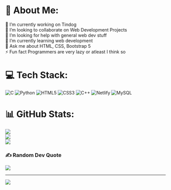 # 💫 About Me:
🔭 I’m currently working on Tindog<br>👯 I’m looking to collaborate on Web Development Projects<br>🤝 I’m looking for help with general web dev stuff<br>🌱 I’m currently learning web development<br>💬 Ask me about HTML, CSS, Bootstrap 5<br>⚡ Fun fact Programmers are very lazy or atleast I think so


# 💻 Tech Stack:
![C](https://img.shields.io/badge/c-%2300599C.svg?style=for-the-badge&logo=c&logoColor=white) ![Python](https://img.shields.io/badge/python-3670A0?style=for-the-badge&logo=python&logoColor=ffdd54) ![HTML5](https://img.shields.io/badge/html5-%23E34F26.svg?style=for-the-badge&logo=html5&logoColor=white) ![CSS3](https://img.shields.io/badge/css3-%231572B6.svg?style=for-the-badge&logo=css3&logoColor=white) ![C++](https://img.shields.io/badge/c++-%2300599C.svg?style=for-the-badge&logo=c%2B%2B&logoColor=white) ![Netlify](https://img.shields.io/badge/netlify-%23000000.svg?style=for-the-badge&logo=netlify&logoColor=#00C7B7) ![MySQL](https://img.shields.io/badge/mysql-%2300f.svg?style=for-the-badge&logo=mysql&logoColor=white)
# 📊 GitHub Stats:
![](https://github-readme-stats.vercel.app/api?username=mohdshahzil&theme=dark&hide_border=false&include_all_commits=true&count_private=true)<br/>
![](https://github-readme-streak-stats.herokuapp.com/?user=mohdshahzil&theme=dark&hide_border=false)<br/>
![](https://github-readme-stats.vercel.app/api/top-langs/?username=mohdshahzil&theme=dark&hide_border=false&include_all_commits=true&count_private=true&layout=compact)

### ✍️ Random Dev Quote
![](https://quotes-github-readme.vercel.app/api?type=horizontal&theme=radical)

---
[![](https://visitcount.itsvg.in/api?id=mohdshahzil&icon=0&color=0)](https://visitcount.itsvg.in)

<!-- Proudly created with GPRM ( https://gprm.itsvg.in ) -->
